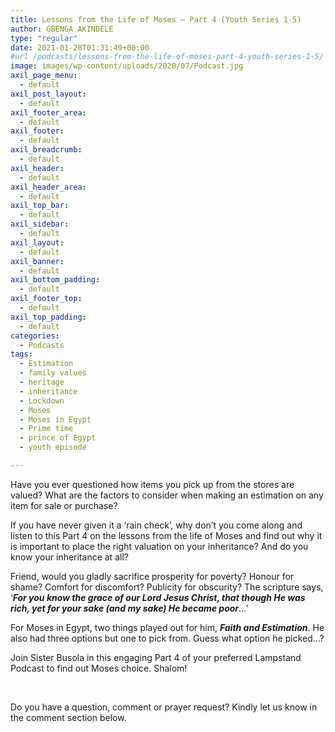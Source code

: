 ```yaml
---
title: Lessons from the Life of Moses – Part 4 (Youth Series 1-5)
author: GBENGA AKINDELE
type: "regular"
date: 2021-01-28T01:31:49+00:00
#url /podcasts/lessons-from-the-life-of-moses-part-4-youth-series-1-5/
image: images/wp-content/uploads/2020/07/Podcast.jpg
axil_page_menu:
  - default
axil_post_layout:
  - default
axil_footer_area:
  - default
axil_footer:
  - default
axil_breadcrumb:
  - default
axil_header:
  - default
axil_header_area:
  - default
axil_top_bar:
  - default
axil_sidebar:
  - default
axil_layout:
  - default
axil_banner:
  - default
axil_bottom_padding:
  - default
axil_footer_top:
  - default
axil_top_padding:
  - default
categories:
  - Podcasts
tags:
  - Estimation
  - family values
  - heritage
  - inheritance
  - Lockdown
  - Moses
  - Moses in Egypt
  - Prime time
  - prince of Egypt
  - youth episode

---
```

Have you ever questioned how items you pick up from the stores are valued? What are the factors to consider when making an estimation on any item for sale or purchase?

If you have never given it a ‘rain check’, why don’t you come along and listen to this Part 4 on the lessons from the life of Moses and find out why it is important to place the right valuation on your inheritance? And do you know your inheritance at all?

Friend, would you gladly sacrifice prosperity for poverty? Honour for shame? Comfort for discomfort? Publicity for obscurity? The scripture says, ‘**_For you know the grace of our Lord Jesus Christ, that though He was rich, yet for your sake (and my sake) He became poor_**…’

For Moses in Egypt, two things played out for him, **_Faith and Estimation_**. He also had three options but one to pick from. Guess what option he picked…?

Join Sister Busola in this engaging Part 4 of your preferred Lampstand Podcast to find out Moses choice. Shalom!



&nbsp;

Do you have a question, comment or prayer request? Kindly let us know in the comment section below.